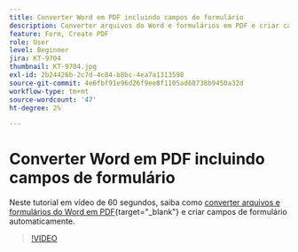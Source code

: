 ```yaml
---
title: Converter Word em PDF incluindo campos de formulário
description: Converter arquivos do Word e formulários em PDF e criar campos de formulário automaticamente
feature: Form, Create PDF
role: User
level: Beginner
jira: KT-9704
thumbnail: KT-9704.jpg
exl-id: 2b24426b-2c7d-4c84-b8bc-4ea7a1313598
source-git-commit: 4e6fbf91e96d26f9ee8f1105ad68738b9450a32d
workflow-type: tm+mt
source-wordcount: '47'
ht-degree: 2%

---
```


# Converter Word em PDF incluindo campos de formulário

Neste tutorial em vídeo de 60 segundos, saiba como [converter arquivos e formulários do Word em PDF](https://www.adobe.com/br/acrobat/online/word-to-pdf.html){target="_blank"} e criar campos de formulário automaticamente.

>[!VIDEO](https://video.tv.adobe.com/v/340082?quality=12&learn=on&hidetitle=true)

